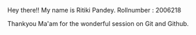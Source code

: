 Hey there!!
My name is Ritiki Pandey.
Rollnumber : 2006218

Thankyou Ma'am for the wonderful session on Git and Github.